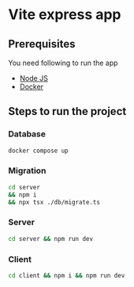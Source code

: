 # Vite express app

## Prerequisites

You need following to run the app
- [Node JS](https://nodejs.org/en/learn/getting-started/how-to-install-nodejs) 
- [Docker](https://docs.docker.com/get-docker/)

## Steps to run the project

### Database
```bash 
docker compose up
```

### Migration
```bash
cd server
&& npm i
&& npx tsx ./db/migrate.ts
``` 

### Server
```bash
cd server && npm run dev
```

### Client
```bash 
cd client && npm i && npm run dev
```
